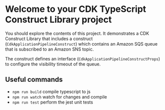 # Welcome to your CDK TypeScript Construct Library project

You should explore the contents of this project. It demonstrates a CDK Construct Library that includes a construct (`CdkApplicationPipelineConstruct`)
which contains an Amazon SQS queue that is subscribed to an Amazon SNS topic.

The construct defines an interface (`CdkApplicationPipelineConstructProps`) to configure the visibility timeout of the queue.

## Useful commands

* `npm run build`   compile typescript to js
* `npm run watch`   watch for changes and compile
* `npm run test`    perform the jest unit tests
